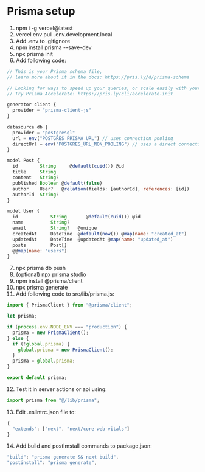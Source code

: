 # Prisma setup

1. npm i -g vercel@latest
2. vercel env pull .env.development.local
3. Add .env to .gitignore
4. npm install prisma --save-dev
5. npx prisma init
6. Add following code:

```javascript
// This is your Prisma schema file,
// learn more about it in the docs: https://pris.ly/d/prisma-schema

// Looking for ways to speed up your queries, or scale easily with your serverless or edge functions?
// Try Prisma Accelerate: https://pris.ly/cli/accelerate-init

generator client {
  provider = "prisma-client-js"
}

datasource db {
  provider = "postgresql"
  url = env("POSTGRES_PRISMA_URL") // uses connection pooling
  directUrl = env("POSTGRES_URL_NON_POOLING") // uses a direct connection
}

model Post {
  id        String     @default(cuid()) @id
  title     String
  content   String?
  published Boolean @default(false)
  author    User?   @relation(fields: [authorId], references: [id])
  authorId  String?
}

model User {
  id            String       @default(cuid()) @id
  name          String?
  email         String?   @unique
  createdAt     DateTime  @default(now()) @map(name: "created_at")
  updatedAt     DateTime  @updatedAt @map(name: "updated_at")
  posts         Post[]
  @@map(name: "users")
}
```

7. npx prisma db push
8. (optional) npx prisma studio
9. npm install @prisma/client
10. npx prisma generate
11. Add following code to src/lib/prisma.js:

```javascript
import { PrismaClient } from "@prisma/client";

let prisma;

if (process.env.NODE_ENV === "production") {
  prisma = new PrismaClient();
} else {
  if (!global.prisma) {
    global.prisma = new PrismaClient();
  }
  prisma = global.prisma;
}

export default prisma;
```

12. Test it in server actions or api using:

```javascript
import prisma from "@/lib/prisma";
```

13. Edit .eslintrc.json file to:

```javascript
{
  "extends": ["next", "next/core-web-vitals"]
}
```

14. Add build and postImstall commands to package.json:

```javascript
"build": "prisma generate && next build",
"postinstall": "prisma generate",
```
